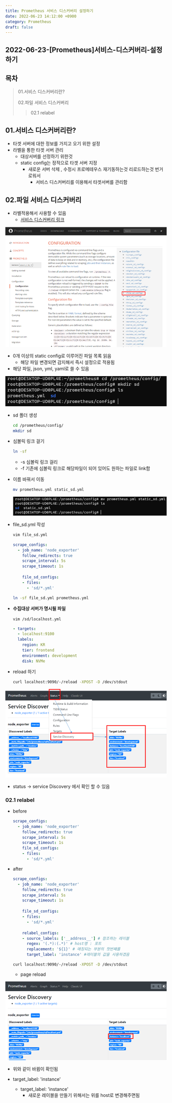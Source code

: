 ```yaml
---
title: Prometheus 서비스 디스커버리 설정하기
date: 2022-06-23 14:12:00 +0900
category: Prometheus
draft: false
---
```


## 2022-06-23-[Prometheus]서비스-디스커버리-설정하기

## 목차

>01.서비스 디스커버리란?
>
>02.파일 서비스 디스커버리
>
>>02.1 relabel

## 01.서비스 디스커버리란?

- 타겟 서버에 대한 정보를 가지고 오기 위한 설정
- 라벨을 통한 타겟 서버 관리
  - 대상서버를 선정하기 위한것
  - static config는 정적으로 타겟 서버 지정
    - 새로운 서버 삭제 , 수정시  프로메테우스 재기동하는것  리로드하는것 번거로워서
      - 서비스 디스커버리를 이용해서 타겟서버를 관리함

## 02.파일 서비스 디스커버리

- 라벨적용해서 사용할 수 있음
  - [서비스 디스커버리 링크](https://prometheus.io/docs/prometheus/latest/configuration/configuration/)

![image-20220623143517986](../../assets/img/post/2022-06-23-[Prometheus]서비스-디스커버리-설정하기/image-20220623143517986.png)

- 0개 이상의 static config로 이루어진 파일 목록 읽음
  - 해당 파일 변경되면 감지해서 즉시 설정으로 적용됨
- 해당 파일, json, yml, yaml로 쓸 수 있음

![image-20220623143736547](../../assets/img/post/2022-06-23-[Prometheus]서비스-디스커버리-설정하기/image-20220623143736547.png)

- sd 폴더 생성

  ```sh
  cd /prometheus/config/
  mkdir sd
  ```

- 심볼릭 링크 걸기

  ```sh
  ln -sf
  ```

  - -s 심볼릭 링크 걸리
  - -f 기존에 심볼릭 링크로 해당파일이 되어 있어도 원하는 파일로 link함

- 이름 바꿔서 이동

  ```sh
  mv prometheus.yml static_sd.yml
  ```

  ![image-20220623144246174](../../assets/img/post/2022-06-23-[Prometheus]서비스-디스커버리-설정하기/image-20220623144246174.png)

- file_sd.yml 작성

  ```sh
  vim file_sd.yml
  ```

  ```yml
  scrape_configs:
    - job_name: 'node_exporter'
      follow_redirects: true
      scrape_interval: 5s
      scrape_timeout: 1s
    
      file_sd_configs:
      - files:
        - 'sd/*.yml'
  ```

  ```sh
  ln -sf file_sd.yml prometheus.yml
  ```

- **수집대상 서버가 명시될 파일**

  `vim /sd/localhost.yml `

  ```yml
  - targets:
    - localhost:9100
    labels:
      region: KR
      tier: frontend
      environment: development
      disk: NVMe

- reload 하기

  ```sh
  curl localhost:9090/-/reload -XPOST -D /dev/stdout
  ```

![image-20220623160818902](../../assets/img/post/2022-06-23-[Prometheus]서비스-디스커버리-설정하기/image-20220623160818902.png)

- status -> service Discovery 에서 확인 할 수 있음

### 02.1 relabel

- before

  ```yml
  scrape_configs:
    - job_name: 'node_exporter'
      follow_redirects: true
      scrape_interval: 5s
      scrape_timeout: 1s
      file_sd_configs:
      - files:
        - 'sd/*.yml'
  ```

- after

  ```yml
  scrape_configs:
    - job_name: 'node_exporter'
      follow_redirects: true
      scrape_interval: 5s
      scrape_timeout: 1s
      
      file_sd_configs:
      - files:
        - 'sd/*.yml'
        
      relabel_configs:
      - source_labels: ['__address__'] # 참조하는 레이블
        regex: '(.*):(.*)' # host명 : 포트
        replacement: '${1}' # 매칭되는 부분의 첫번째를
        target_label: 'instance' #레이블의 값을 사용하겠음
  ```

  ```sh
  curl localhost:9090/-/reload -XPOST -D /dev/stdout
  ```

  - page reload

![image-20220623162100747](../../assets/img/post/2022-06-23-[Prometheus]서비스-디스커버리-설정하기/image-20220623162100747.png)

- 위와 같이 바뀜이 확인됨

- target_label: 'instance' 
  - target_label: 'instance'
    - 새로운 레이블을 만들기 위해서는 위를 host로 변경해주면됨